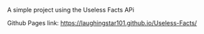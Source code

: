 A simple project using the Useless Facts APi

Github Pages link:
https://laughingstar101.github.io/Useless-Facts/
